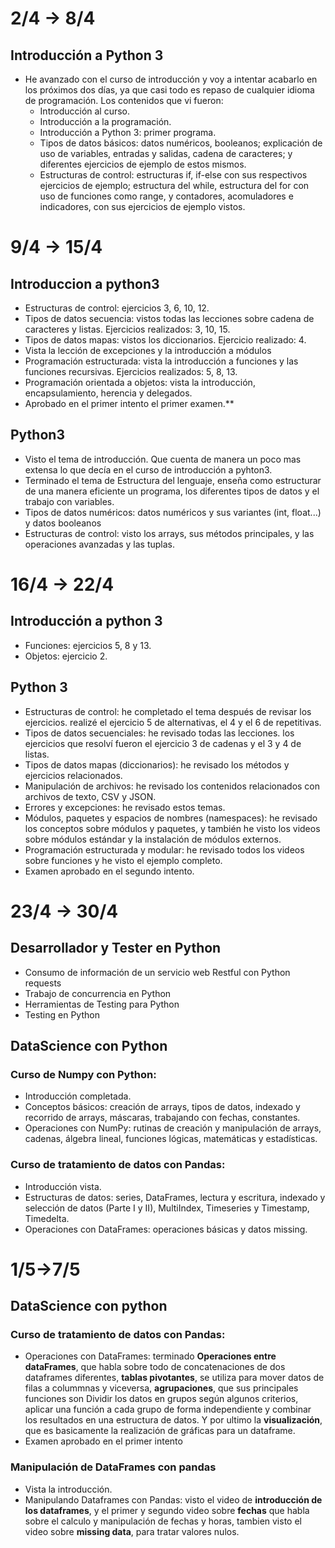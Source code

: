 
# 2/4 -> 8/4
## Introducción a Python 3
- He avanzado con el curso de introducción y voy a intentar acabarlo en los próximos dos días, ya que casi todo es repaso de cualquier idioma de programación. Los contenidos que vi fueron:
    - Introducción al curso.
    - Introducción a la programación.
    - Introducción a Python 3: primer programa.
    - Tipos de datos básicos: datos numéricos, booleanos; explicación de uso de variables, entradas y salidas, cadena de caracteres; y diferentes ejercicios de ejemplo de estos mismos.
    - Estructuras de control: estructuras if, if-else con sus respectivos ejercicios de ejemplo; estructura del while, estructura del for con uso de funciones como range, y contadores, acomuladores e indicadores, con sus ejercicios de ejemplo vistos.

# 9/4 -> 15/4
## Introduccion a python3
  - Estructuras de control: ejercicios 3, 6, 10, 12.
  - Tipos de datos secuencia: vistos todas las lecciones sobre cadena de caracteres y listas. Ejercicios realizados: 3, 10, 15.
  - Tipos de datos mapas: vistos los diccionarios. Ejercicio realizado: 4.
  - Vista la lección de excepciones y la introducción a módulos
  - Programación estructurada: vista la introducción a funciones y las funciones recursivas. Ejercicios realizados: 5, 8, 13.
  - Programación orientada a objetos: vista la introducción, encapsulamiento, herencia y delegados.
  - Aprobado en el primer intento el primer examen.**
## Python3
  - Visto el tema de introducción. Que cuenta de manera un poco mas extensa lo que decía en el curso de introducción a pyhton3.
  - Terminado el tema de Estructura del lenguaje, enseña como estructurar de una manera eficiente un programa, los diferentes tipos de datos y el trabajo con variables.
  - Tipos de datos numéricos: datos numéricos y sus variantes (int, float...) y datos booleanos
  - Estructuras de control: visto los arrays, sus métodos principales, y las operaciones avanzadas y las tuplas.

# 16/4 -> 22/4
## Introducción a python 3
  - Funciones: ejercicios 5, 8 y 13.
  - Objetos: ejercicio 2.
## Python 3
  - Estructuras de control: he completado el tema después de revisar los ejercicios. realizé el ejercicio 5 de alternativas, el 4 y el 6 de repetitivas.
  - Tipos de datos secuenciales: he revisado todas las lecciones. los ejercicios que resolví fueron el ejercicio 3 de cadenas y el 3 y 4 de listas.
  - Tipos de datos mapas (diccionarios): he revisado los métodos y ejercicios relacionados.
  - Manipulación de archivos: he revisado los contenidos relacionados con archivos de texto, CSV y JSON.
  - Errores y excepciones: he revisado estos temas.
  - Módulos, paquetes y espacios de nombres (namespaces): he revisado los conceptos sobre módulos y paquetes, y también he visto los videos sobre módulos estándar y la instalación de módulos externos.
  - Programación estructurada y modular: he revisado todos los videos sobre funciones y he visto el ejemplo completo.
  - Examen aprobado en el segundo intento.
# 23/4 -> 30/4
## Desarrollador y Tester en Python
- Consumo de información de un servicio web Restful con Python requests
- Trabajo de concurrencia en Python
- Herramientas de Testing para Python
- Testing en Python

## DataScience con Python
### Curso de Numpy con Python:
- Introducción completada.
- Conceptos básicos: creación de arrays, tipos de datos, indexado y recorrido de arrays, máscaras, trabajando con fechas, constantes.
- Operaciones con NumPy: rutinas de creación y manipulación de arrays, cadenas, álgebra lineal, funciones lógicas, matemáticas y estadísticas.
### Curso de tratamiento de datos con Pandas:
- Introducción vista.
- Estructuras de datos: series, DataFrames, lectura y escritura, indexado y selección de datos (Parte I y II), MultiIndex, Timeseries y Timestamp, Timedelta.
- Operaciones con DataFrames: operaciones básicas y datos missing.

# 1/5->7/5
## DataScience con python
### Curso de tratamiento de datos con Pandas:
- Operaciones con DataFrames: terminado **Operaciones entre dataFrames**, que habla sobre todo de concatenaciones de dos dataframes diferentes, **tablas pivotantes**, se utiliza para mover datos de filas a colummnas y viceversa, **agrupaciones**, que sus principales funciones son Dividir los datos en grupos según algunos criterios, aplicar una función a cada grupo de forma independiente y combinar los resultados en una estructura de datos. Y por ultimo la **visualización**, que es basicamente la realización de gráficas para un dataframe.
- Examen aprobado en el primer intento

### Manipulación de DataFrames con pandas
- Vista la introducción.
- Manipulando Dataframes con Pandas: visto el video de **introducción de los dataframes**, y el primer y segundo video sobre **fechas** que habla sobre el calculo y manipulación de fechas y horas, tambien visto el video sobre **missing data**, para tratar valores nulos.

